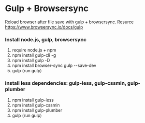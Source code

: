 # Gulp + Browsersync
Reload browser after file save with gulp + browsersync. Resurce https://www.browsersync.io/docs/gulp

###  Install node.js, gulp, browsersync
1. require node.js + npm
2. npm install gulp-cli -g
3. npm install gulp -D
4. npm install browser-sync gulp --save-dev
5. gulp (run gulp)
### install less dependencies: gulp-less, gulp-cssmin, gulp-plumber 
1. npm install gulp-less
2. npm install gulp-cssmin
3. npm install gulp-plumber
4. gulp (run gulp)